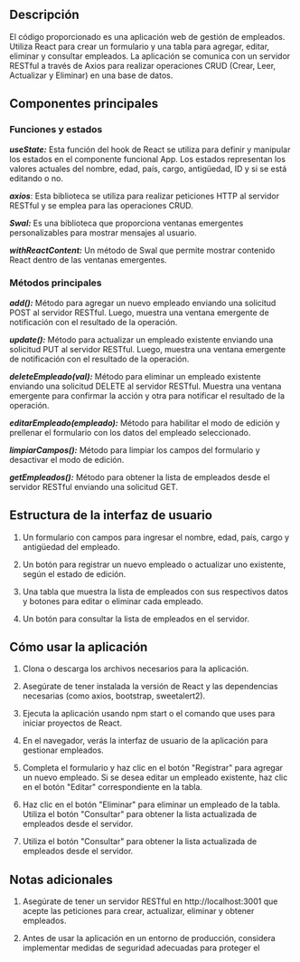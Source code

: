 ## Descripción
El código proporcionado es una aplicación web de gestión de empleados. Utiliza React para crear un formulario y una tabla para agregar, editar, eliminar y consultar empleados. La aplicación se comunica con un servidor RESTful a través de Axios para realizar operaciones CRUD (Crear, Leer, Actualizar y Eliminar) en una base de datos.

## Componentes principales
### Funciones y estados
***useState:*** Esta función del hook de React se utiliza para definir y manipular los estados en el componente funcional App. Los estados representan los valores actuales del nombre, edad, país, cargo, antigüedad, ID y si se está editando o no.

***axios***: Esta biblioteca se utiliza para realizar peticiones HTTP al servidor RESTful y se emplea para las operaciones CRUD.

***Swal:*** Es una biblioteca que proporciona ventanas emergentes personalizables para mostrar mensajes al usuario.

***withReactContent:*** Un método de Swal que permite mostrar contenido React dentro de las ventanas emergentes.

### Métodos principales
***add():*** Método para agregar un nuevo empleado enviando una solicitud POST al servidor RESTful. Luego, muestra una ventana emergente de notificación con el resultado de la operación.

***update():*** Método para actualizar un empleado existente enviando una solicitud PUT al servidor RESTful. Luego, muestra una ventana emergente de notificación con el resultado de la operación.

***deleteEmpleado(val):*** Método para eliminar un empleado existente enviando una solicitud DELETE al servidor RESTful. Muestra una ventana emergente para confirmar la acción y otra para notificar el resultado de la operación.

***editarEmpleado(empleado):*** Método para habilitar el modo de edición y prellenar el formulario con los datos del empleado seleccionado.

***limpiarCampos():*** Método para limpiar los campos del formulario y desactivar el modo de edición.

***getEmpleados():*** Método para obtener la lista de empleados desde el servidor RESTful enviando una solicitud GET.

## Estructura de la interfaz de usuario

1. Un formulario con campos para ingresar el nombre, edad, país, cargo y antigüedad del empleado.

2. Un botón para registrar un nuevo empleado o actualizar uno existente, según el estado de edición.

3. Una tabla que muestra la lista de empleados con sus respectivos datos y botones para editar o eliminar cada empleado.

4. Un botón para consultar la lista de empleados en el servidor.

## Cómo usar la aplicación
1. Clona o descarga los archivos necesarios para la aplicación.

2. Asegúrate de tener instalada la versión de React y las dependencias necesarias (como axios, bootstrap, sweetalert2).

3. Ejecuta la aplicación usando npm start o el comando que uses para iniciar proyectos de React.

4. En el navegador, verás la interfaz de usuario de la aplicación para gestionar empleados.

5. Completa el formulario y haz clic en el botón "Registrar" para agregar un nuevo empleado. Si se desea editar un empleado existente, haz clic en el botón "Editar" correspondiente en la tabla.

6. Haz clic en el botón "Eliminar" para eliminar un empleado de la tabla.
Utiliza el botón "Consultar" para obtener la lista actualizada de empleados desde el servidor.

7. Utiliza el botón "Consultar" para obtener la lista actualizada de empleados desde el servidor.

## Notas adicionales
1. Asegúrate de tener un servidor RESTful en http://localhost:3001 que acepte las peticiones para crear, actualizar, eliminar y obtener empleados.

2. Antes de usar la aplicación en un entorno de producción, considera implementar medidas de seguridad adecuadas para proteger el
